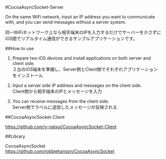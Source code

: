 #CocoaAsyncSocket-Server

On the same WiFi network, input an IP address you want to communicate with, and you can send messages without a server system. 

同一WiFiネットワーク上なら相手端末のIPを入力するだけでサーバーを介さずにiOS間でリアルタイム通信ができるサンプルアプリケーションです。

##How to use

1. Prepare two iOS devices and install applications on both server and client side.  
  ２台のiOS端末を準備し、Server側とClient側でそれぞれアプリケーションをインストール

2. Input a server side IP address and messages on the client side.  
  Client側から相手端末のIPとメッセージを入力

3. You can receive messages from the client side.  
  Server側でラベルに送信したメッセージが反映される

##CocoaAsyncSocket-Client

https://github.com/y-natsui/CocoaAsyncSocket-Client

##Library

CocoaAsyncSocket  
https://github.com/robbiehanson/CocoaAsyncSocket
